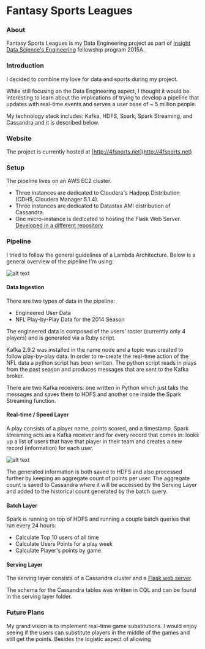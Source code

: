# Fantasy Sports Leagues


### About

Fantasy Sports Leagues is my Data Engineering project as part of [Insight Data Science's Engineering](http://insightdataengineering.com) fellowship program 2015A. 


### Introduction

I decided to combine my love for data and sports during my project. 

While still focusing on the Data Engineering aspect, I thought it would be interesting to learn about the implications of trying to develop a pipeline that updates with real-time events and serves a user base of ~ 5 million people. 

My technology stack includes: Kafka, HDFS, Spark, Spark Streaming, and Cassandra and it is described below.


### Website

The project is currently hosted at [http://4fsports.net](http://4fsports.net)


### Setup

The pipeline lives on an AWS EC2 cluster. 

* Three instances are dedicated to Cloudera's Hadoop Distribution (CDH5, Cloudera Manager 5.1.4).
* Three instances are dedicated to Datastax AMI distribution of Cassandra.
* One micro-instance is dedicated to hosting the Flask Web Server. [Developed in a different repository](http://https://github.com/soliverost/FantasySportsLeaguesWebsite)


### Pipeline

I tried to follow the general guidelines of a Lambda Architecture. Below is a general overview of the pipeline I'm using:

![alt text](https://github.com/soliverost/FantasySportsLeagues/blob/master/img/pipeline.png)


#### Data Ingestion

There are two types of data in the pipeline:

* Engineered User Data
* NFL Play-by-Play Data for the 2014 Season

The engineered data is composed of the users' roster (currently only 4 players) and is generated via a Ruby script.

Kafka 2.9.2 was installed in the name node and a topic was created to follow play-by-play data. In order to re-create the real-time action of the NFL data a python script has been written. The python script reads in plays from the past season and produces messages that are sent to the Kafka broker. 

There are two Kafka receivers: one written in Python which just taks the messages and saves them to HDFS and another one inside the Spark Streaming function.


#### Real-time / Speed Layer
A play consists of a player name, points scored, and a timestamp. Spark streaming acts as a Kafka receiver and for every record that comes in: looks up a list of users that have that player in their team and creates a new record (information) for each user. 

![alt text](https://github.com/soliverost/FantasySportsLeagues/blob/master/img/datatransformation.png)

The generated information is both saved to HDFS and also processed further by keeping an aggregate count of points per user. The aggregate count is saved to Cassandra where it will be accessed by the Serving Layer and added to the historical count generated by the batch query.


#### Batch Layer

Spark is running on top of HDFS and running a couple batch queries that run every 24 hours:

* Calculate Top 10 users of all time
* Calculate Users Points for a play week
* Calculate Player's points by game


#### Serving Layer
The serving layer consists of a Cassandra cluster and a [Flask web server](http://https://github.com/soliverost/FantasySportsLeaguesWebsite).

The schema for the Cassandra tables was written in CQL and can be found in the serving layer folder.

### Future Plans
My grand vision is to implement real-time game substitutions. I would enjoy seeing if the users can substitute players in the middle of the games and still get the points. Besides the logistic aspect of allowing 



